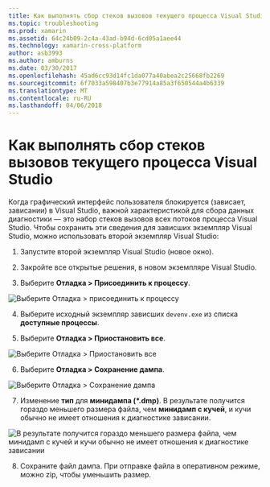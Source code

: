 ```yaml
---
title: Как выполнять сбор стеков вызовов текущего процесса Visual Studio
ms.topic: troubleshooting
ms.prod: xamarin
ms.assetid: 64c24b09-2c4a-43ad-b94d-6cd05a1aee44
ms.technology: xamarin-cross-platform
author: asb3993
ms.author: amburns
ms.date: 03/30/2017
ms.openlocfilehash: 45ad6cc93d14fc1da077a40abea2c25668fb2269
ms.sourcegitcommit: 6f7033a598407b3e77914a85a3f650544a4b6339
ms.translationtype: MT
ms.contentlocale: ru-RU
ms.lasthandoff: 04/06/2018
---
```

# <a name="how-do-i-collect-the-current-call-stacks-of-the-visual-studio-process"></a>Как выполнять сбор стеков вызовов текущего процесса Visual Studio

Когда графический интерфейс пользователя блокируется (зависает, зависании) в Visual Studio, важной характеристикой для сбора данных диагностики — это набор стеков вызовов всех потоков процесса Visual Studio. Чтобы сохранить эти сведения для зависших экземпляр Visual Studio, можно использовать второй экземпляр Visual Studio:

1. Запустите второй экземпляр Visual Studio (новое окно).

2. Закройте все открытые решения, в новом экземпляре Visual Studio.

3. Выберите **Отладка > Присоединить к процессу**.

  ![](vs-callstack-images/image1.png "Выберите Отладка > присоединить к процессу")

4. Выберите исходный экземпляр зависших `devenv.exe` из списка **доступные процессы**.

5. Выберите **Отладка > Приостановить все**.

  ![](vs-callstack-images/image2.png "Выберите Отладка > Приостановить все")

6. Выберите **Отладка > Сохранение дампа**.

  ![](vs-callstack-images/image3.png "Выберите Отладка > Сохранение дампа")

7. Изменение **тип** для **минидампа (\*.dmp)**. В результате получится гораздо меньшего размера файла, чем **минидамп с кучей**, и кучи обычно не имеет отношения к диагностике зависании.

  ![](vs-callstack-images/image4.png "В результате получится гораздо меньшего размера файла, чем минидамп с кучей и кучи обычно не имеет отношения к диагностике зависании")

8. Сохраните файл дампа. При отправке файла в оперативном режиме, можно zip, чтобы уменьшить размер.
